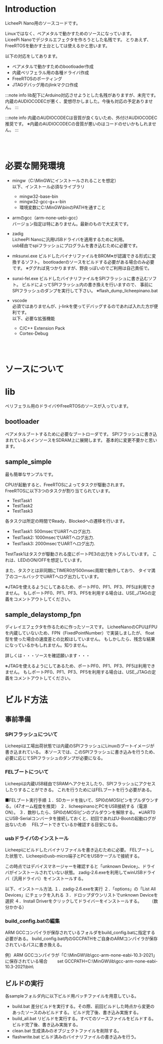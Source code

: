 # Introduction 
LicheePi Nano用のソースコードです。

Linuxではなく、ベアメタルで動かすためのソースになっています。  
LiceePi Nanoでデジタルエフェクタを作ろうとした名残です。
とりあえず、FreeRTOSを動かす土台としては使えるかと思います。


以下の対応をしてあります。
- べアメタルで動かすためのbootloader作成
- 内蔵ペリフェラル用の各種ドライバ作成
- FreeRTOSのポーティング
- JTAGデバッグ用のjlinkマクロ作成

:::note info
lib配下にArduino対応させようとした名残がありますが、未完です。
内蔵のAUDIOCODECが悪く、愛想尽かしました。今後も対応の予定ありません。
:::

:::note info
内蔵のAUDIOCODECは音質が良くないため、外付けAUDIOCODEC推奨です。
※内蔵のAUDIOCODECの音質が悪いのはコードのせいかもしれません。
:::

<br><br>
# 必要な開発環境
- mingw（C:\MinGWにインストールされることを想定）  
  以下、インストール必須なライブラリ
    - mingw32-base-bin
    - mingw32-gcc-g++-bin
    - 環境変数にC:\MinGW\binのPATHを通すこと

- armのgcc（arm-none-uebi-gcc）  
バージョン指定は特にありません。最新のもので大丈夫です。

- zadig  
LicheePI Nanoに汎用USBドライバを適用するために利用。  
usb経由でspiフラッシュにプログラムを書き込むために必要です。

- mksunxi.exe
ビルドしたバイナリファイルをBROM※が認識できる形式に変換するソフト。
bootloaderのソースをビルドする必要がある場合のみ必要です。
※ググれば見つかりますが、野良っぽいのでご利用は自己責任で。

- sunxi-fel.exe
ビルドしたバイナリファイルをSPIフラッシュに書き込むソフト。
ビルドによってSPIフラッシュ内の書き換えを行いますので、
事前にSPIフラッシュのダンプを実行して下さい。
※flash_dump_licheepinano.bat

- vscode  
  必須ではありませんが、j-linkを使ってデバッグするのであれば入れた方が便利です。  
  以下、必要な拡張機能
    - C/C++ Extension Pack
    - Cortex-Debug

<br><br>

# ソースについて

# lib
ペリフェラル用のドライバやFreeRTOSのソースが入っています。

## bootloader
ベアメタルブートするために必要なブートローダです。
SPIフラッシュに書き込まれているメインソースをSDRAM上に展開します。
基本的に変更不要かと思います。

## sample_simple
最も簡単なサンプルです。

CPUが起動すると、FreeRTOSによってタスクが駆動されます。  
FreeRTOSに以下3つのタスクが割り当てられています。
- TestTask1
- TestTask2
- TestTask3

各タスクは所定の時間でReady、Blockedへの遷移を行います。
- TestTask1: 500msecでUARTへログ出力.
- TestTask2: 1000msecでUARTへログ出力.
- TestTask3: 2000msecでUARTへログ出力.

TestTask1はタスクが駆動される度にポートPE3の出力をトグルしています。
これは、LEDのON/OFFを想定しています。

また、タスクとは非同期にTIMER0が500msec周期で動作しており、
タイマ満了のコールバックでUARTへログ出力しています。

※JTAGを使えるようにしてあるため、ポートPF0、PF1、PF3、PF5は利用できません。
もしポートPF0、PF1、PF3、PF5を利用する場合は、USE_JTAGの定義をコメントアウトしてください。

## sample_delaystomp_fpn
ディレイエフェクタを作るために作ったソースです。
LicheeNanoのCPUはFPUを内蔵していないため、FPN（FixedPointNumber）で実装しましたが、
float型を使った場合の速度差との比較はしていません。
もしかしたら、残念な結果になっているかもしれません。知りません。

詳しくは・・・ソースを確認願います・・・

※JTAGを使えるようにしてあるため、ポートPF0、PF1、PF3、PF5は利用できません。
もしポートPF0、PF1、PF3、PF5を利用する場合は、USE_JTAGの定義をコメントアウトしてください。

# ビルド方法
## 事前準備
### SPIフラッシュについて
Licheepiは工場出荷状態では内蔵のSPIフラッシュにLinuxのブートイメージが書き込まれている。
本ソースでは、このSPIフラッシュに書き込みを行うため、必要に応じてSPIフラッシュのダンプが必要になる。

### FELブートについて
Licheepiは内蔵USB経由でSRAMへアクセスしたり、SPIフラッシュにアクセスしたりすることができる。
これを行うためにはFELブートを行う必要がある。

■FELブート実行手順
１．SDカードを抜いて、SPI0のMOSIピンをプルダウンする。（47オーム程度を推奨）
２．licheepinanoとPCをUSB接続する（電源ON）。
３．数秒したら、SPI0のMOSIピンのプルダウンを解除する。
※UART0にUSB-Serialコンバータを接続しておくと、初回であればU-Bootの起動ログが出ないため
　FELブートできているか確認する目安になる。

### usbドライバのインストール
Licheepiにビルドしたバイナリファイルを書き込むために必要。
FELブートした状態で、Licheepiのusb-micro端子とPCをUSBケーブルで接続する。

この時点ではデバイスマネージャーを確認すると「unknown Device」、ドライバがインストールされていない状態。
zadig-2.6.exeを利用してwinUSBドライバ（汎用ドライバ）をインストールする。

以下、インストール方法.
１．zadig-2.6.exeを実行
２．「options」の「List All Devices」にチェックを入れる
３．ドロップダウンリストでunknown Deviceを選択
４．Install Driverをクリックしてドライバーをインストールする。
　　（数分かかる）

### build_config.batの編集
ARM GCCコンパイラが保存されているフォルダをbuild_config.batに指定する必要がある。
build_config.bat内のGCCPATHをご自身のARMコンパイラが保存されているパスに書き換える。

例）ARM GCCコンパイラが「C:\MinGW\lib\gcc-arm-none-eabi-10.3-2021」に保存されている場合
　　set GCCPATH=C:\MinGW\lib\gcc-arm-none-eabi-10.3-2021\bin\

## ビルドの実行
各sampleフォルダ内に以下ビルド用バッチファイルを用意している。
- build.bat 
差分ビルドを実行する。その際、前回ビルドした時点から変更のあったソースのみビルドする。 
ビルド完了後、書き込み実施する。
- build_all.bat 
リビルドを実行する。すべてのソースファイルをビルドする。 
ビルド完了後、書き込み実施する。
- clean.bat 
生成済みのオブジェクトファイルを削除する。
- flashwrite.bat 
ビルド済みのバイナリファイルの書き込みを行う。
